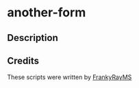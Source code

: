 # another-form

## Description


## Credits
These scripts were written by [FrankyRayMS](https://github.com/FrankyRay)
